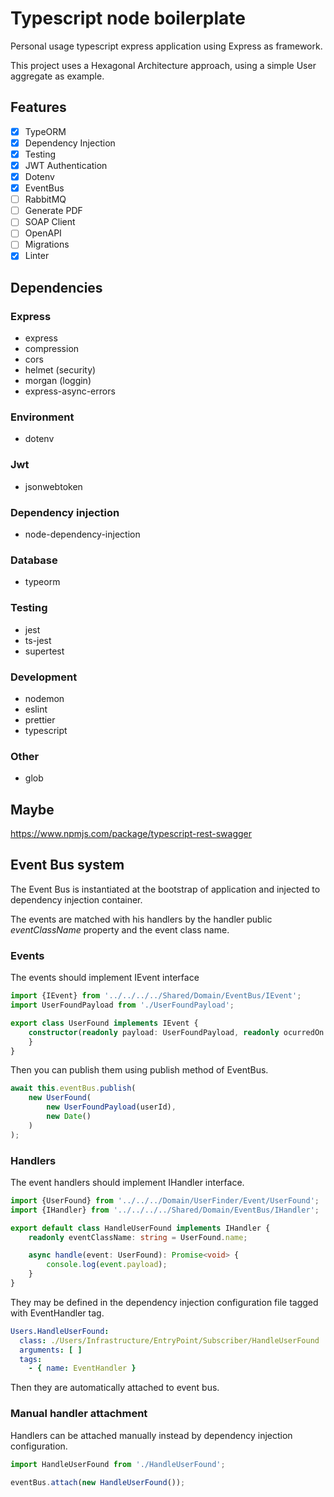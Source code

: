 # Typescript node boilerplate

Personal usage typescript express application using Express as framework.

This project uses a Hexagonal Architecture approach, using a simple User aggregate as example.

## Features

- [x] TypeORM
- [x] Dependency Injection
- [x] Testing
- [x] JWT Authentication
- [x] Dotenv
- [x] EventBus
- [ ] RabbitMQ
- [ ] Generate PDF
- [ ] SOAP Client
- [ ] OpenAPI
- [ ] Migrations
- [x] Linter

## Dependencies

### Express

- express
- compression
- cors
- helmet (security)
- morgan (loggin)
- express-async-errors

### Environment

- dotenv

### Jwt

- jsonwebtoken

### Dependency injection

- node-dependency-injection

### Database

- typeorm

### Testing

- jest
- ts-jest
- supertest

### Development

- nodemon
- eslint
- prettier
- typescript

### Other

- glob

## Maybe

https://www.npmjs.com/package/typescript-rest-swagger

## Event Bus system

The Event Bus is instantiated at the bootstrap of application and injected to dependency injection container.

The events are matched with his handlers by the handler public *eventClassName* property and the event class name.

### Events

The events should implement IEvent interface

```typescript
import {IEvent} from '../../../../Shared/Domain/EventBus/IEvent';
import UserFoundPayload from './UserFoundPayload';

export class UserFound implements IEvent {
    constructor(readonly payload: UserFoundPayload, readonly ocurredOn: Date) {
    }
}
```

Then you can publish them using publish method of EventBus.

```typescript
await this.eventBus.publish(
    new UserFound(
        new UserFoundPayload(userId),
        new Date()
    )
);
```

### Handlers

The event handlers should implement IHandler interface.

```typescript
import {UserFound} from '../../../Domain/UserFinder/Event/UserFound';
import {IHandler} from '../../../../Shared/Domain/EventBus/IHandler';

export default class HandleUserFound implements IHandler {
    readonly eventClassName: string = UserFound.name;

    async handle(event: UserFound): Promise<void> {
        console.log(event.payload);
    }
}
```

They may be defined in the dependency injection configuration file tagged with EventHandler tag.

```yaml
Users.HandleUserFound:
  class: ./Users/Infrastructure/EntryPoint/Subscriber/HandleUserFound
  arguments: [ ]
  tags:
    - { name: EventHandler }
```

Then they are automatically attached to event bus.

### Manual handler attachment

Handlers can be attached manually instead by dependency injection configuration.

```typescript
import HandleUserFound from './HandleUserFound';

eventBus.attach(new HandleUserFound());
```